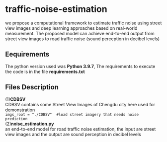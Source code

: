 # traffic-noise-estimation
we propose a computational framework to estimate traffic noise using street view images and deep learning approaches based on real-world measurement. The proposed model can achieve end-to-end output from street view images to road traffic noise (sound perception in decibel levels)  
## Eequirements
The python version used was **Python 3.9.7**, The requirements to execute the code is in the file **requirements.txt**
## Files Description
(1)**CDBSV**  
CDBSV contains some Street View Images of Chengdu city here used for demonstration  
    ```imgs_root = "./CDBSV"  #load street imagery that needs noise prediction```  
(2)**noise_estimation.py**  
an end-to-end model for road traffic noise estimation, the input are street view images and the output are sound perception in decibel levels
